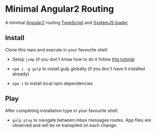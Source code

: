 # Minimal Angular2 Routing

A minimal [Angular2](https://angular.io/) routing   [TypeScript](http://www.typescriptlang.org/) and [SystemJS loader](https://github.com/systemjs/systemjs)

## Install

Clone this repo and execute in your favourite shell:

* Setup `jsmp` (if you don't know how to do it follow [this tutorial](https://gist.github.com/robwormald/429e01c6d802767441ec)

* `npm i -g gulp` to install gulp globally (if you don't have it installed already)
* `npm i` to install local npm dependencies

## Play

After completing installation type in your favourite shell:

* `gulp play` to navigate between inbox messages routes. App files are observed and will be re-transpiled on each change.